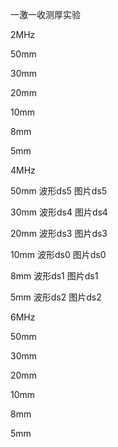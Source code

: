 一激一收测厚实验

2MHz

50mm

30mm

20mm

10mm

8mm

5mm


4MHz

50mm 波形ds5 图片ds5

30mm 波形ds4 图片ds4

20mm 波形ds3 图片ds3

10mm 波形ds0 图片ds0

8mm   波形ds1 图片ds1

5mm   波形ds2 图片ds2


6MHz

50mm

30mm

20mm

10mm

8mm

5mm
